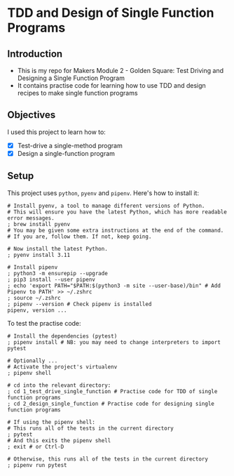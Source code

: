 # TDD and Design of Single Function Programs

## Introduction
- This is my repo for Makers Module 2 - Golden Square: Test Driving and Designing a Single Function Program
- It contains practise code for learning how to use TDD and design recipes to make single function programs
  
## Objectives
I used this project to learn how to:
- [x] Test-drive a single-method program
- [x] Design a single-function program

## Setup
This project uses `python`, `pyenv` and `pipenv`. Here's how to install it:

```shell
# Install pyenv, a tool to manage different versions of Python.
# This will ensure you have the latest Python, which has more readable error messages.
; brew install pyenv
# You may be given some extra instructions at the end of the command.
# If you are, follow them. If not, keep going.

# Now install the latest Python.
; pyenv install 3.11

# Install pipenv
; python3 -m ensurepip --upgrade
; pip3 install --user pipenv
; echo 'export PATH="$PATH:$(python3 -m site --user-base)/bin" # Add Pipenv to PATH' >> ~/.zshrc
; source ~/.zshrc
; pipenv --version # Check pipenv is installed
pipenv, version ...
```
To test the practise code: 
```shell
# Install the dependencies (pytest)
; pipenv install # NB: you may need to change interpreters to import pytest

# Optionally ...
# Activate the project's virtualenv
; pipenv shell

# cd into the relevant directory:
; cd 1_test_drive_single_function # Practise code for TDD of single function programs
; cd 2_design_single_function # Practise code for designing single function programs

# If using the pipenv shell:
# This runs all of the tests in the current directory
; pytest
# And this exits the pipenv shell
; exit # or Ctrl-D

# Otherwise, this runs all of the tests in the current directory
; pipenv run pytest
```
